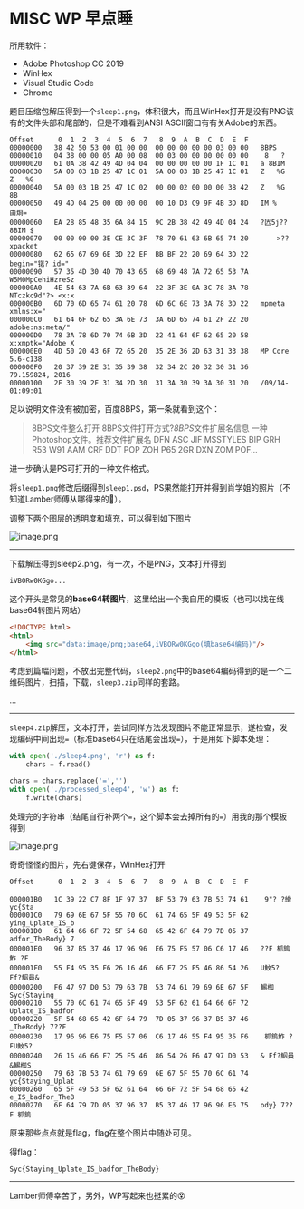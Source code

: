 # MISC WP 早点睡

所用软件：

* Adobe Photoshop CC 2019
* WinHex
* Visual Studio Code
* Chrome

题目压缩包解压得到一个`sleep1.png`，体积很大，而且WinHex打开是没有PNG该有的文件头部和尾部的，但是不难看到ANSI ASCII窗口有有关Adobe的东西。

```
Offset      0  1  2  3  4  5  6  7   8  9  A  B  C  D  E  F
00000000   38 42 50 53 00 01 00 00  00 00 00 00 00 03 00 00   8BPS            
00000010   04 38 00 00 05 A0 00 08  00 03 00 00 00 00 00 00    8   ?         
00000020   61 0A 38 42 49 4D 04 04  00 00 00 00 00 1F 1C 01   a 8BIM          
00000030   5A 00 03 1B 25 47 1C 01  5A 00 03 1B 25 47 1C 01   Z   %G  Z   %G  
00000040   5A 00 03 1B 25 47 1C 02  00 00 02 00 00 00 38 42   Z   %G        8B
00000050   49 4D 04 25 00 00 00 00  00 10 D3 C9 9F 4B 3D 8D   IM %      由烱= 
00000060   EA 28 85 48 35 6A 84 15  9C 2B 38 42 49 4D 04 24   ?匟5j??8BIM $
00000070   00 00 00 00 3E CE 3C 3F  78 70 61 63 6B 65 74 20       >??xpacket 
00000080   62 65 67 69 6E 3D 22 EF  BB BF 22 20 69 64 3D 22   begin="锘? id="
00000090   57 35 4D 30 4D 70 43 65  68 69 48 7A 72 65 53 7A   W5M0MpCehiHzreSz
000000A0   4E 54 63 7A 6B 63 39 64  22 3F 3E 0A 3C 78 3A 78   NTczkc9d"?> <x:x
000000B0   6D 70 6D 65 74 61 20 78  6D 6C 6E 73 3A 78 3D 22   mpmeta xmlns:x="
000000C0   61 64 6F 62 65 3A 6E 73  3A 6D 65 74 61 2F 22 20   adobe:ns:meta/" 
000000D0   78 3A 78 6D 70 74 6B 3D  22 41 64 6F 62 65 20 58   x:xmptk="Adobe X
000000E0   4D 50 20 43 6F 72 65 20  35 2E 36 2D 63 31 33 38   MP Core 5.6-c138
000000F0   20 37 39 2E 31 35 39 38  32 34 2C 20 32 30 31 36    79.159824, 2016
00000100   2F 30 39 2F 31 34 2D 30  31 3A 30 39 3A 30 31 20   /09/14-01:09:01 
```

足以说明文件没有被加密，百度8BPS，第一条就看到这个：

> 8BPS文件整么打开
> 8BPS文件打开方式?*8BPS*文件扩展名信息 一种Photoshop文件。推荐文件扩展名 DFN ASC JIF MSSTYLES BIP GRH R53 W91 AAM CRF DDT POP ZOH P65 2GR DXN ZOM POF...

进一步确认是PS可打开的一种文件格式。

将`sleep1.png`修改后缀得到`sleep1.psd`，PS果然能打开并得到肖学姐的照片（不知道Lamber师傅从哪得来的👀）。

调整下两个图层的透明度和填充，可以得到如下图片

![image.png](https://i.loli.net/2019/11/06/h3b6UrgJxAi94Co.png)

---

下载解压得到sleep2.png，有一次，不是PNG，文本打开得到

```
iVBORw0KGgo...
```

这个开头是常见的**base64转图片**，这里给出一个我自用的模板（也可以找在线base64转图片网站）

```html
<!DOCTYPE html>
<html>
    <img src="data:image/png;base64,iVBORw0KGgo(填base64编码)"/>
</html>
```

考虑到篇幅问题，不放出完整代码，`sleep2.png`中的base64编码得到的是一个二维码图片，扫描，下载，`sleep3.zip`同样的套路。

...

---

`sleep4.zip`解压，文本打开，尝试同样方法发现图片不能正常显示，遂检查，发现编码中间出现`=`（标准base64只在结尾会出现`=`），于是用如下脚本处理：

```python
with open('./sleep4.png', 'r') as f:
    chars = f.read()

chars = chars.replace('=','')
with open('./processed_sleep4', 'w') as f:
    f.write(chars)
```

处理完的字符串（结尾自行补两个`=`，这个脚本会去掉所有的`=`）用我的那个模板得到

![image.png](https://i.loli.net/2019/11/06/ScZWTxXCRzgApe3.png)

奇奇怪怪的图片，先右键保存，WinHex打开

```
Offset      0  1  2  3  4  5  6  7   8  9  A  B  C  D  E  F

000001B0   1C 39 22 C7 8F 1F 97 37  BF 53 79 63 7B 53 74 61    9"? ?縎yc{Sta
000001C0   79 69 6E 67 5F 55 70 6C  61 74 65 5F 49 53 5F 62   ying_Uplate_IS_b
000001D0   61 64 66 6F 72 5F 54 68  65 42 6F 64 79 7D 05 37   adfor_TheBody} 7
000001E0   96 37 B5 37 46 17 96 96  E6 75 F5 57 06 C6 17 46   ??F 枛鎢鮓 ?F
000001F0   55 F4 95 35 F6 26 16 46  66 F7 25 F5 46 86 54 26   U魰5? Ff?鮂員&
00000200   F6 47 97 D0 53 79 63 7B  53 74 61 79 69 6E 67 5F   鯣椥Syc{Staying_
00000210   55 70 6C 61 74 65 5F 49  53 5F 62 61 64 66 6F 72   Uplate_IS_badfor
00000220   5F 54 68 65 42 6F 64 79  7D 05 37 96 37 B5 37 46   _TheBody} 7??F
00000230   17 96 96 E6 75 F5 57 06  C6 17 46 55 F4 95 35 F6    枛鎢鮓 ?FU魰5?
00000240   26 16 46 66 F7 25 F5 46  86 54 26 F6 47 97 D0 53   & Ff?鮂員&鯣椥S
00000250   79 63 7B 53 74 61 79 69  6E 67 5F 55 70 6C 61 74   yc{Staying_Uplat
00000260   65 5F 49 53 5F 62 61 64  66 6F 72 5F 54 68 65 42   e_IS_badfor_TheB
00000270   6F 64 79 7D 05 37 96 37  B5 37 46 17 96 96 E6 75   ody} 7??F 枛鎢
```

原来那些点点就是flag，flag在整个图片中随处可见。

得flag：

`Syc{Staying_Uplate_IS_badfor_TheBody}`

---

Lamber师傅幸苦了，另外，WP写起来也挺累的😵